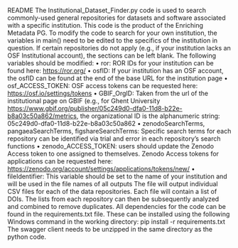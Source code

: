 README
The Institutional_Dataset_Finder.py code is used to search commonly-used general repositories for datasets and software associated with a specific institution. This code is the product of the Enriching Metadata PG.
To modify the code to search for your own institution, the variables in main() need to be edited to the specifics of the institution in question. If certain repositories do not apply (e.g., if your institution lacks an OSF Institutional account), the sections can be left blank. The following variables should be modified:
•	ror: ROR IDs for your institution can be found here: https://ror.org/
•	osfID: If your institution has an OSF account, the osfID can be found at the end of the base URL for the institution page
•	osf_ACCESS_TOKEN: OSF access tokens can be requested here: https://osf.io/settings/tokens 
•	GBIF_OrgID: Taken from the url of the institutional page on GBIF (e.g., for Ghent University https://www.gbif.org/publisher/05c249d0-dfa0-11d8-b22e-b8a03c50a862/metrics, the organizational ID is the alphanumeric string: 05c249d0-dfa0-11d8-b22e-b8a03c50a862
•	zenodoSearchTerms, pangaeaSearchTerms, figshareSearchTerms: Specific search terms for each repository can be identified via trial and error in each repository’s search functions
•	zenodo_ACCESS_TOKEN: users should update the Zenodo Access token to one assigned to themselves. Zenodo Access tokens for applications can be requested here:  https://zenodo.org/account/settings/applications/tokens/new/
•	fileIdentifier: This variable should be set to the name of your institution and will be used in the file names of all outputs
The file will output individual CSV files for each of the data repositories. Each file will contain a list of DOIs. The lists from each repository can then be subsequently analyzed and combined to remove duplicates.
All dependencies for the code can be found in the requirements.txt file. These can be installed using the following Windows command in the working directory: pip install -r requirements.txt 
The swagger client needs to be unzipped in the same directory as the python code.


